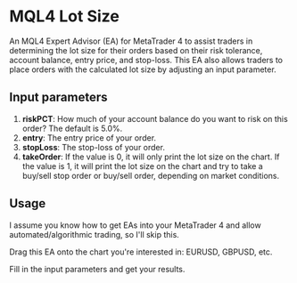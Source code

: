 # MQL4 Lot Size
An MQL4 Expert Advisor (EA) for MetaTrader 4 to assist traders in determining the lot size for their orders based on their risk tolerance, account balance, entry price, and stop-loss. This EA also allows traders to place orders with the calculated lot size by adjusting an input parameter.

## Input parameters
1. **riskPCT**: How much of your account balance do you want to risk on this order? The default is 5.0%.
1. **entry**: The entry price of your order.
1. **stopLoss**: The stop-loss of your order.
1. **takeOrder**: If the value is 0, it will only print the lot size on the chart. If the value is 1, it will print the lot size on the chart and try to take a buy/sell stop order or buy/sell order, depending on market conditions.

## Usage
I assume you know how to get EAs into your MetaTrader 4 and allow automated/algorithmic trading, so I'll skip this.

Drag this EA onto the chart you're interested in: EURUSD, GBPUSD, etc.

Fill in the input parameters and get your results.
